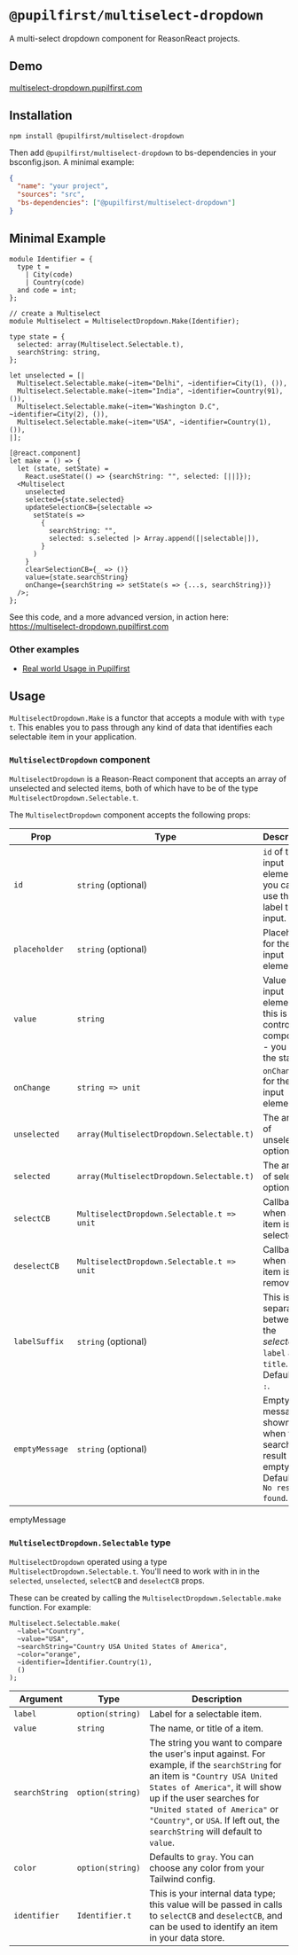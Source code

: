 # `@pupilfirst/multiselect-dropdown`

A multi-select dropdown component for ReasonReact projects.

## Demo

[multiselect-dropdown.pupilfirst.com](http://multiselect-dropdown.pupilfirst.com/)

## Installation

```
npm install @pupilfirst/multiselect-dropdown
```

Then add `@pupilfirst/multiselect-dropdown` to bs-dependencies in your bsconfig.json. A minimal example:

```json
{
  "name": "your project",
  "sources": "src",
  "bs-dependencies": ["@pupilfirst/multiselect-dropdown"]
}
```

## Minimal Example

```reason
module Identifier = {
  type t =
    | City(code)
    | Country(code)
  and code = int;
};

// create a Multiselect
module Multiselect = MultiselectDropdown.Make(Identifier);

type state = {
  selected: array(Multiselect.Selectable.t),
  searchString: string,
};

let unselected = [|
  Multiselect.Selectable.make(~item="Delhi", ~identifier=City(1), ()),
  Multiselect.Selectable.make(~item="India", ~identifier=Country(91), ()),
  Multiselect.Selectable.make(~item="Washington D.C", ~identifier=City(2), ()),
  Multiselect.Selectable.make(~item="USA", ~identifier=Country(1), ()),
|];

[@react.component]
let make = () => {
  let (state, setState) =
    React.useState(() => {searchString: "", selected: [||]});
  <Multiselect
    unselected
    selected={state.selected}
    updateSelectionCB={selectable =>
      setState(s =>
        {
          searchString: "",
          selected: s.selected |> Array.append([|selectable|]),
        }
      )
    }
    clearSelectionCB={_ => ()}
    value={state.searchString}
    onChange={searchString => setState(s => {...s, searchString})}
  />;
};

```

See this code, and a more advanced version, in action here: https://multiselect-dropdown.pupilfirst.com

### Other examples

- [Real world Usage in Pupilfirst](https://github.com/SVdotCO/pupilfirst/tree/master/app/javascript/schools/courses/components/students_editor/StudentsEditor__Search.re)

## Usage

`MultiselectDropdown.Make` is a functor that accepts a module with with `type t`. This enables you to pass through any kind of data that identifies each selectable item in your application.

### `MultiselectDropdown` component

`MultiselectDropdown` is a Reason-React component that accepts an array of unselected and selected items, both of which have to be of the type `MultiselectDropdown.Selectable.t`.

The `MultiselectDropdown` component accepts the following props:

| Prop           | Type                                       | Description                                                                            |
| -------------- | ------------------------------------------ | -------------------------------------------------------------------------------------- |
| `id`           | `string` (optional)                        | `id` of the input element; you can use this to label the input.                        |
| `placeholder`  | `string` (optional)                        | Placeholder for the input element.                                                     |
| `value`        | `string`                                   | Value of input element; this is a controlled component - you hold the state.           |
| `onChange`     | `string => unit`                           | `onChange` for the input element.                                                      |
| `unselected`   | `array(MultiselectDropdown.Selectable.t)`  | The array of unselected options.                                                       |
| `selected`     | `array(MultiselectDropdown.Selectable.t)`  | The array of selected options.                                                         |
| `selectCB`     | `MultiselectDropdown.Selectable.t => unit` | Callback for when an item is selected.                                                 |
| `deselectCB`   | `MultiselectDropdown.Selectable.t => unit` | Callback for when an item is removed.                                                  |
| `labelSuffix`  | `string` (optional)                        | This is the separator between the _selectable's_ `label` and `title`. Defaults to `:`. |
| `emptyMessage` | `string` (optional)                        | Empty message shown when the search result is empty. Defaults to `No results found`.   |

emptyMessage

### `MultiselectDropdown.Selectable` type

`MultiselectDropdown` operated using a type `MultiselectDropdown.Selectable.t`. You'll need to work with in in the `selected`, `unselected`, `selectCB` and `deselectCB` props.

These can be created by calling the `MultiselectDropdown.Selectable.make` function. For example:

```reason
Multiselect.Selectable.make(
  ~label="Country",
  ~value="USA",
  ~searchString="Country USA United States of America",
  ~color="orange",
  ~identifier=Identifier.Country(1),
  ()
);
```

| Argument       | Type             | Description                                                                                                                                                                                                                                                                                                   |
| -------------- | ---------------- | ------------------------------------------------------------------------------------------------------------------------------------------------------------------------------------------------------------------------------------------------------------------------------------------------------------- |
| `label`        | `option(string)` | Label for a selectable item.                                                                                                                                                                                                                                                                                  |
| `value`        | `string`         | The name, or title of a item.                                                                                                                                                                                                                                                                                 |
| `searchString` | `option(string)` | The string you want to compare the user's input against. For example, if the `searchString` for an item is `"Country USA United States of America"`, it will show up if the user searches for `"United stated of America"` or `"Country"`, or `USA`. If left out, the `searchString` will default to `value`. |
| `color`        | `option(string)` | Defaults to `gray`. You can choose any color from your Tailwind config.                                                                                                                                                                                                                                       |
| `identifier`   | `Identifier.t`   | This is your internal data type; this value will be passed in calls to `selectCB` and `deselectCB`, and can be used to identify an item in your data store.                                                                                                                                                   |
